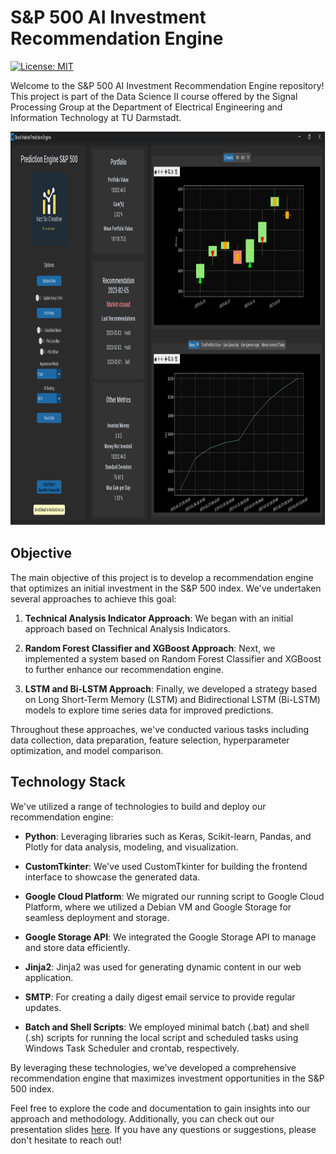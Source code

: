 # S&P 500 AI Investment Recommendation Engine

[![License: MIT](https://img.shields.io/badge/License-MIT-yellow.svg)](https://github.com/paulffm/S-P500-AI-Investement-Recommendation-Engine/blob/main/LICENSE)

Welcome to the S&P 500 AI Investment Recommendation Engine repository! This project is part of the Data Science II course offered by the Signal Processing Group at the Department of Electrical Engineering and Information Technology at TU Darmstadt.

<p align="center">
  <img src="frontend.png"  alt="frontend" width="900px" height="630px">
</p>

## Objective

The main objective of this project is to develop a recommendation engine that optimizes an initial investment in the S&P 500 index. We've undertaken several approaches to achieve this goal:

1. **Technical Analysis Indicator Approach**: We began with an initial approach based on Technical Analysis Indicators.
   
2. **Random Forest Classifier and XGBoost Approach**: Next, we implemented a system based on Random Forest Classifier and XGBoost to further enhance our recommendation engine.

3. **LSTM and Bi-LSTM Approach**: Finally, we developed a strategy based on Long Short-Term Memory (LSTM) and Bidirectional LSTM (Bi-LSTM) models to explore time series data for improved predictions.

Throughout these approaches, we've conducted various tasks including data collection, data preparation, feature selection, hyperparameter optimization, and model comparison.

## Technology Stack

We've utilized a range of technologies to build and deploy our recommendation engine:

- **Python**: Leveraging libraries such as Keras, Scikit-learn, Pandas, and Plotly for data analysis, modeling, and visualization.
  
- **CustomTkinter**: We've used CustomTkinter for building the frontend interface to showcase the generated data.

- **Google Cloud Platform**: We migrated our running script to Google Cloud Platform, where we utilized a Debian VM and Google Storage for seamless deployment and storage.

- **Google Storage API**: We integrated the Google Storage API to manage and store data efficiently.

- **Jinja2**: Jinja2 was used for generating dynamic content in our web application.

- **SMTP**: For creating a daily digest email service to provide regular updates.

- **Batch and Shell Scripts**: We employed minimal batch (.bat) and shell (.sh) scripts for running the local script and scheduled tasks using Windows Task Scheduler and crontab, respectively.

By leveraging these technologies, we've developed a comprehensive recommendation engine that maximizes investment opportunities in the S&P 500 index.

Feel free to explore the code and documentation to gain insights into our approach and methodology. Additionally, you can check out our presentation slides [here](https://github.com/paulffm/S-P500-AI-Investement-Recommendation-Engine/blob/main/NotSoCreativePresentation.pdf). If you have any questions or suggestions, please don't hesitate to reach out!
